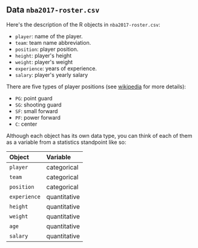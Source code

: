 ## Data `nba2017-roster.csv`

Here's the description of the R objects in `nba2017-roster.csv`:

- `player`: name of the player.
- `team`: team name abbreviation.
- `position`: player position.
- `height`: player's height 
- `weight`: player's weight
- `experience`: years of experience.
- `salary`: player's yearly salary

There are five types of player positions (see [wikipedia](https://en.wikipedia.org/wiki/Basketball_positions) for more details):

+ `PG`: point guard
+ `SG`: shooting guard
+ `SF`: small forward
+ `PF`: power forward
+ `C`: center

Although each object has its own data type, you can think of each of them as a variable from a statistics standpoint like so:

| Object       | Variable     |
|:-------------|:-------------|
| `player`     | categorical  |
| `team`       | categorical  |
| `position`   | categorical  |
| `experience` | quantitative |
| `height`     | quantitative |
| `weight`     | quantitative |
| `age`        | quantitative |
| `salary`     | quantitative |

